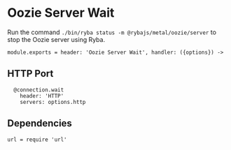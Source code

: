 
# Oozie Server Wait

Run the command `./bin/ryba status -m @rybajs/metal/oozie/server` to stop the Oozie
server using Ryba.

    module.exports = header: 'Oozie Server Wait', handler: ({options}) ->

## HTTP Port

      @connection.wait
        header: 'HTTP'
        servers: options.http

## Dependencies

    url = require 'url'
